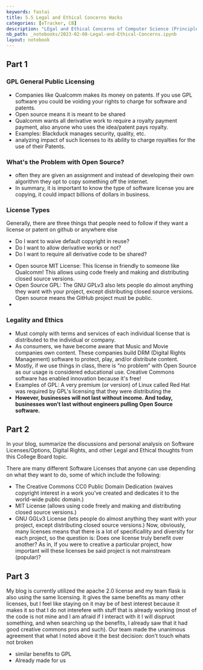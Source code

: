 ```yaml
---
keywords: fastai
title: 5.5 Legal and Ethical Concerns Hacks
categories: [eTracker, CB]
description: "LEgal and Ethical Concerns of Computer Science (Principles)"
nb_path: _notebooks/2023-02-08-Legal-and-Ethical-Concerns.ipynb
layout: notebook
---
```


<!--
#################################################
### THIS FILE WAS AUTOGENERATED! DO NOT EDIT! ###
#################################################
# file to edit: _notebooks/2023-02-08-Legal-and-Ethical-Concerns.ipynb
-->

<div class="container" id="notebook-container">
        
<div class="cell border-box-sizing text_cell rendered"><div class="inner_cell">
<div class="text_cell_render border-box-sizing rendered_html">
<h2 id="Part-1">Part 1<a class="anchor-link" href="#Part-1"> </a></h2><h3 id="GPL-General-Public-Licensing">GPL General Public Licensing<a class="anchor-link" href="#GPL-General-Public-Licensing"> </a></h3><ul>
<li>Companies like Qualcomm makes its money on patents. If you use GPL software you could be voiding your rights to charge for software and patents.</li>
<li>Open  source means it is meant to be shared</li>
<li>Qualcomm wants all derivative work to require a royalty payment payment, also anyone who uses the idea/patent pays royalty.</li>
<li>Examples: Blackduck manages security, quality, etc.</li>
<li>analyzing impact of such licenses to its ability to charge royalties for the use of their Patents.</li>
</ul>
<h3 id="What's-the-Problem-with-Open-Source?">What's the Problem with Open Source?<a class="anchor-link" href="#What's-the-Problem-with-Open-Source?"> </a></h3><ul>
<li>often they are given an assignment and instead of developing their own algorithm they opt to copy something off the internet. </li>
<li>In summary, it is important to know the type of software license you are copying, it could impact billions of dollars in business.</li>
</ul>
<h3 id="License-Types">License Types<a class="anchor-link" href="#License-Types"> </a></h3><p>Generally, there are three things that people need to follow if they want a license or patent on github or anywhere else</p>
<ul>
<li>Do I want to waive default copyright in reuse?</li>
<li>Do I want to allow derivative works or not?</li>
<li>Do I want to require all derivative code to be shared?</li>
</ul>
<ul>
<li>Open source MIT License: This license in friendly to someone like Qualcomm! This allows using code freely and making and distributing closed source versions.</li>
<li>Open Source GPL: The GNU GPLv3 also lets people do almost anything they want with your project, except distributing closed source versions. Open source means the GitHub project must be public.</li>
<li></li>
</ul>
<h3 id="Legality-and-Ethics">Legality and Ethics<a class="anchor-link" href="#Legality-and-Ethics"> </a></h3><ul>
<li>Must comply with terms and services of each individual license that is distributed to the individual or company.</li>
<li>As consumers, we have become aware that Music and Movie companies own content. These companies build DRM (Digital Rights Management) software to protect, play, and/or distribute content.</li>
<li>Mostly, if we use things in class, there is “no problem” with Open Source as our usage is considered educational use. Creative Commons software has enabled innovation because it's free!</li>
<li>Examples of GPL: A very premium (or version)  of Linux called Red Hat was required by GPL's licensing that they were distributing the</li>
<li><strong>However, businesses will not last without income. And today, businesses won’t last without engineers pulling Open Source software.</strong></li>
</ul>
<h2 id="Part-2">Part 2<a class="anchor-link" href="#Part-2"> </a></h2><p>In your blog, summarize the discussions and personal analysis on Software Licenses/Options, Digital Rights, and other Legal and Ethical thoughts from this College Board topic.</p>
<p>There are many different Software Licenses that anyone can use depending on what they want to do, some of which include the following:</p>
<ul>
<li>The Creative Commons CC0 Public Domain Dedication (waives copyright interest in a work you’ve created and dedicates it to the world-wide public domain.)</li>
<li>MIT License (allows using code freely and making and distributing closed source versions.)</li>
<li>GNU GGLv3 License (lets people do almost anything they want with your project, except distributing closed source versions.)
Now, obviously, many licenses means that there is a lot of specificallity and diversity for each project, so the question is: Does one license truly benefit over another? As in, If you were to creative a particular project, how important will these licenses be said project is not mainstream (popular)?</li>
</ul>
<h2 id="Part-3">Part 3<a class="anchor-link" href="#Part-3"> </a></h2><p>My blog is currently utilized the apache 2.0 license and my team flask is also using the same licensing. It gives the same benefits as many other licenses, but I feel like staying on it may be of best interest because it makes it so that I do not interefere with stuff that is already working (most of the code is not mine and I am afraid if I interact with it I will dispruot something, and when searching up the benefits, I already saw that it had good creative commons pros and such). 
Our team made the unanimous agreement that what I noted above it the best decision: don't touch whats not broken</p>
<ul>
<li>similar benefits to GPL</li>
<li>Already made for us</li>
</ul>

</div>
</div>
</div>
</div>
 

